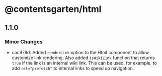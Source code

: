 # @contentsgarten/html

## 1.1.0

### Minor Changes

- cac978d: Added `renderLink` option to the Html component to allow customize link rendering. Also added `isWikiLink` function that returns `true` if the link is an internal wiki link. This can be used, for example, to add `rel="prefetch"` to internal links to speed up navigation.
